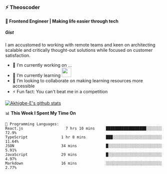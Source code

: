 ### ⚡️ Theoscoder
#### 🎨 Frontend Engineer | Making life easier through tech

##### Gist
I am accustomed to working with remote teams and keen on architecting scalable and critically thought-out solutions while focused on customer satisfaction.

- 🔭 I’m currently working on ...
- 🌱 I’m currently learning <img height="30" src="https://cdn.jsdelivr.net/gh/devicons/devicon/icons/golang/golang-original.svg" style="padding-right:10px;"/>
- 👯 I’m looking to collaborate on making learning resources more accessible
- ⚡ Fun fact: You can't beat me in a competition


[![Akhigbe-E's github stats](https://github-readme-stats.vercel.app/api?username=Akhigbe-E)](https://github.com/Akhigbe-E/github-readme-stats)

<!--START_SECTION:waka-->
📊 **This Week I Spent My Time On** 

```text
💬 Programming Languages: 
React.js                   7 hrs 10 mins     ██████████████████░░░░░░░   72.9% 
TypeScript               1 hr 8 mins         ███░░░░░░░░░░░░░░░░░░░░░░   11.64% 
JSON                     34 mins             █░░░░░░░░░░░░░░░░░░░░░░░░   5.91% 
JavaScript               29 mins             █░░░░░░░░░░░░░░░░░░░░░░░░   4.97% 
Markdown                 16 mins             ░░░░░░░░░░░░░░░░░░░░░░░░░   2.77%

```
<!--END_SECTION:waka-->
